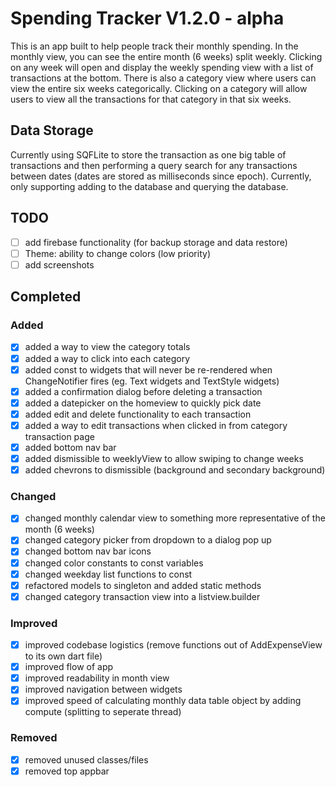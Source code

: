 # Spending Tracker V1.2.0 - alpha

This is an app built to help people track their monthly spending. In the monthly view, you can see the entire month (6 weeks) split weekly. Clicking on any week will open and display the weekly spending view with a list of transactions at the bottom. There is also a category view where users can view the entire six weeks categorically. Clicking on a category will allow users to view all the transactions for that category in that six weeks.

## Data Storage

Currently using SQFLite to store the transaction as one big table of transactions and then performing a query search for any transactions between dates (dates are stored as milliseconds since epoch). Currently, only supporting adding to the database and querying the database.

## TODO

- [ ] add firebase functionality (for backup storage and data restore)
- [ ] Theme: ability to change colors (low priority)
- [ ] add screenshots

## Completed

### Added

- [x] added a way to view the category totals
- [x] added a way to click into each category
- [x] added const to widgets that will never be re-rendered when ChangeNotifier fires (eg. Text widgets and TextStyle widgets)
- [x] added a confirmation dialog before deleting a transaction
- [x] added a datepicker on the homeview to quickly pick date
- [x] added edit and delete functionality to each transaction
- [x] added a way to edit transactions when clicked in from category transaction page
- [x] added bottom nav bar
- [x] added dismissible to weeklyView to allow swiping to change weeks
- [x] added chevrons to dismissible (background and secondary background)

### Changed

- [x] changed monthly calendar view to something more representative of the month (6 weeks)
- [x] changed category picker from dropdown to a dialog pop up
- [x] changed bottom nav bar icons
- [x] changed color constants to const variables
- [x] changed weekday list functions to const
- [x] refactored models to singleton and added static methods
- [x] changed category transaction view into a listview.builder

### Improved

- [x] improved codebase logistics (remove functions out of AddExpenseView to its own dart file)
- [x] improved flow of app
- [x] improved readability in month view
- [x] improved navigation between widgets
- [x] improved speed of calculating monthly data table object by adding compute (splitting to seperate thread)

### Removed

- [x] removed unused classes/files
- [x] removed top appbar
